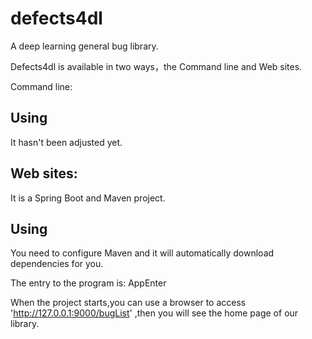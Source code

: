 # defects4dl
A deep learning general bug library.

Defects4dl is available in two ways，the Command line and Web sites.

Command line:
## Using
It hasn't been adjusted yet.

## Web sites:
It is a Spring Boot and Maven project.


## Using
You need to configure Maven and it will automatically download dependencies for you.

The entry to the program is: AppEnter

When the project starts,you can use a browser to access 'http://127.0.0.1:9000/bugList' ,then you will see the home page of our library.
